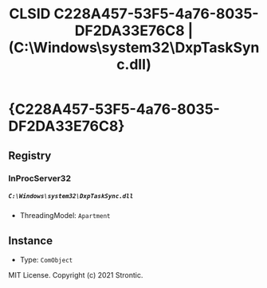 ﻿---
title: "CLSID C228A457-53F5-4a76-8035-DF2DA33E76C8 | (C:\\Windows\\system32\\DxpTaskSync.dll)"
excerpt: What is COM-Object CLSID C228A457-53F5-4a76-8035-DF2DA33E76C8?
---

# {C228A457-53F5-4a76-8035-DF2DA33E76C8}


## Registry


### InProcServer32

##### `C:\Windows\system32\DxpTaskSync.dll`
* ThreadingModel: `Apartment`

## Instance

* Type: `ComObject`

MIT License. Copyright (c) 2021 Strontic.


